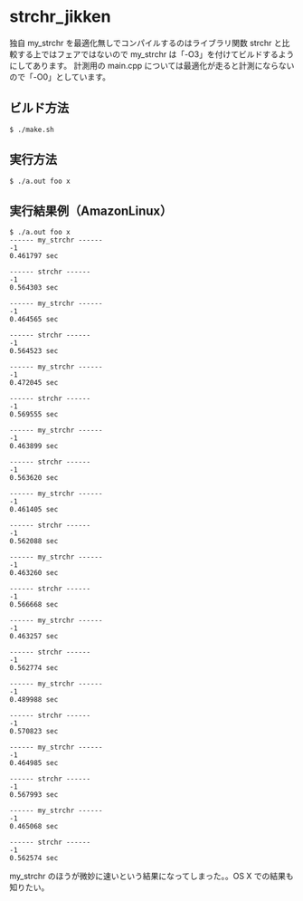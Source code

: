 # strchr_jikken

独自 my_strchr を最適化無しでコンパイルするのはライブラリ関数 strchr と比較する上ではフェアではないので my_strchr は「-O3」を付けてビルドするようにしてあります。
計測用の main.cpp については最適化が走ると計測にならないので「-O0」としています。

## ビルド方法
```
$ ./make.sh
```

## 実行方法
```
$ ./a.out foo x
```

## 実行結果例（AmazonLinux）
```
$ ./a.out foo x
------ my_strchr ------
-1
0.461797 sec

------ strchr ------
-1
0.564303 sec

------ my_strchr ------
-1
0.464565 sec

------ strchr ------
-1
0.564523 sec

------ my_strchr ------
-1
0.472045 sec

------ strchr ------
-1
0.569555 sec

------ my_strchr ------
-1
0.463899 sec

------ strchr ------
-1
0.563620 sec

------ my_strchr ------
-1
0.461405 sec

------ strchr ------
-1
0.562088 sec

------ my_strchr ------
-1
0.463260 sec

------ strchr ------
-1
0.566668 sec

------ my_strchr ------
-1
0.463257 sec

------ strchr ------
-1
0.562774 sec

------ my_strchr ------
-1
0.489988 sec

------ strchr ------
-1
0.570823 sec

------ my_strchr ------
-1
0.464985 sec

------ strchr ------
-1
0.567993 sec

------ my_strchr ------
-1
0.465068 sec

------ strchr ------
-1
0.562574 sec
```

my_strchr のほうが微妙に速いという結果になってしまった。。OS X での結果も知りたい。
